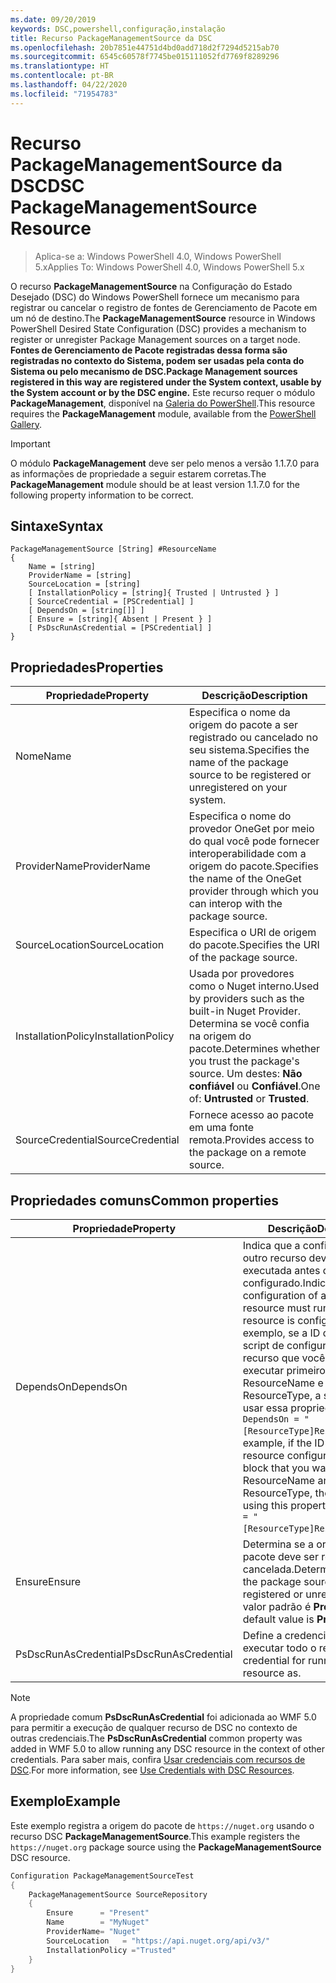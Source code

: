 ```yaml
---
ms.date: 09/20/2019
keywords: DSC,powershell,configuração,instalação
title: Recurso PackageManagementSource da DSC
ms.openlocfilehash: 20b7851e44751d4bd0add718d2f7294d5215ab70
ms.sourcegitcommit: 6545c60578f7745be015111052fd7769f8289296
ms.translationtype: HT
ms.contentlocale: pt-BR
ms.lasthandoff: 04/22/2020
ms.locfileid: "71954783"
---
```

# <a name="dsc-packagemanagementsource-resource"></a><span data-ttu-id="edf5b-103">Recurso PackageManagementSource da DSC</span><span class="sxs-lookup"><span data-stu-id="edf5b-103">DSC PackageManagementSource Resource</span></span>

> <span data-ttu-id="edf5b-104">Aplica-se a: Windows PowerShell 4.0, Windows PowerShell 5.x</span><span class="sxs-lookup"><span data-stu-id="edf5b-104">Applies To: Windows PowerShell 4.0, Windows PowerShell 5.x</span></span>

<span data-ttu-id="edf5b-105">O recurso **PackageManagementSource** na Configuração do Estado Desejado (DSC) do Windows PowerShell fornece um mecanismo para registrar ou cancelar o registro de fontes de Gerenciamento de Pacote em um nó de destino.</span><span class="sxs-lookup"><span data-stu-id="edf5b-105">The **PackageManagementSource** resource in Windows PowerShell Desired State Configuration (DSC) provides a mechanism to register or unregister Package Management sources on a target node.</span></span>
<span data-ttu-id="edf5b-106">**Fontes de Gerenciamento de Pacote registradas dessa forma são registradas no contexto do Sistema, podem ser usadas pela conta do Sistema ou pelo mecanismo de DSC.**</span><span class="sxs-lookup"><span data-stu-id="edf5b-106">**Package Management sources registered in this way are registered under the System context, usable by the System account or by the DSC engine.**</span></span> <span data-ttu-id="edf5b-107">Este recurso requer o módulo **PackageManagement**, disponível na [Galeria do PowerShell](https://PowerShellGallery.com).</span><span class="sxs-lookup"><span data-stu-id="edf5b-107">This resource requires the **PackageManagement** module, available from the [PowerShell Gallery](https://PowerShellGallery.com).</span></span>

> [!IMPORTANT]
> <span data-ttu-id="edf5b-108">O módulo **PackageManagement** deve ser pelo menos a versão 1.1.7.0 para as informações de propriedade a seguir estarem corretas.</span><span class="sxs-lookup"><span data-stu-id="edf5b-108">The **PackageManagement** module should be at least version 1.1.7.0 for the following property information to be correct.</span></span>

## <a name="syntax"></a><span data-ttu-id="edf5b-109">Sintaxe</span><span class="sxs-lookup"><span data-stu-id="edf5b-109">Syntax</span></span>

```Syntax
PackageManagementSource [String] #ResourceName
{
    Name = [string]
    ProviderName = [string]
    SourceLocation = [string]
    [ InstallationPolicy = [string]{ Trusted | Untrusted } ]
    [ SourceCredential = [PSCredential] ]
    [ DependsOn = [string[]] ]
    [ Ensure = [string]{ Absent | Present } ]
    [ PsDscRunAsCredential = [PSCredential] ]
}
```

## <a name="properties"></a><span data-ttu-id="edf5b-110">Propriedades</span><span class="sxs-lookup"><span data-stu-id="edf5b-110">Properties</span></span>

|<span data-ttu-id="edf5b-111">Propriedade</span><span class="sxs-lookup"><span data-stu-id="edf5b-111">Property</span></span> |<span data-ttu-id="edf5b-112">Descrição</span><span class="sxs-lookup"><span data-stu-id="edf5b-112">Description</span></span> |
|---|---|
|<span data-ttu-id="edf5b-113">Nome</span><span class="sxs-lookup"><span data-stu-id="edf5b-113">Name</span></span> |<span data-ttu-id="edf5b-114">Especifica o nome da origem do pacote a ser registrado ou cancelado no seu sistema.</span><span class="sxs-lookup"><span data-stu-id="edf5b-114">Specifies the name of the package source to be registered or unregistered on your system.</span></span> |
|<span data-ttu-id="edf5b-115">ProviderName</span><span class="sxs-lookup"><span data-stu-id="edf5b-115">ProviderName</span></span> |<span data-ttu-id="edf5b-116">Especifica o nome do provedor OneGet por meio do qual você pode fornecer interoperabilidade com a origem do pacote.</span><span class="sxs-lookup"><span data-stu-id="edf5b-116">Specifies the name of the OneGet provider through which you can interop with the package source.</span></span> |
|<span data-ttu-id="edf5b-117">SourceLocation</span><span class="sxs-lookup"><span data-stu-id="edf5b-117">SourceLocation</span></span> |<span data-ttu-id="edf5b-118">Especifica o URI de origem do pacote.</span><span class="sxs-lookup"><span data-stu-id="edf5b-118">Specifies the URI of the package source.</span></span> |
|<span data-ttu-id="edf5b-119">InstallationPolicy</span><span class="sxs-lookup"><span data-stu-id="edf5b-119">InstallationPolicy</span></span> |<span data-ttu-id="edf5b-120">Usada por provedores como o Nuget interno.</span><span class="sxs-lookup"><span data-stu-id="edf5b-120">Used by providers such as the built-in Nuget Provider.</span></span> <span data-ttu-id="edf5b-121">Determina se você confia na origem do pacote.</span><span class="sxs-lookup"><span data-stu-id="edf5b-121">Determines whether you trust the package's source.</span></span> <span data-ttu-id="edf5b-122">Um destes: **Não confiável** ou **Confiável**.</span><span class="sxs-lookup"><span data-stu-id="edf5b-122">One of: **Untrusted** or **Trusted**.</span></span> |
|<span data-ttu-id="edf5b-123">SourceCredential</span><span class="sxs-lookup"><span data-stu-id="edf5b-123">SourceCredential</span></span> |<span data-ttu-id="edf5b-124">Fornece acesso ao pacote em uma fonte remota.</span><span class="sxs-lookup"><span data-stu-id="edf5b-124">Provides access to the package on a remote source.</span></span> |

## <a name="common-properties"></a><span data-ttu-id="edf5b-125">Propriedades comuns</span><span class="sxs-lookup"><span data-stu-id="edf5b-125">Common properties</span></span>

|<span data-ttu-id="edf5b-126">Propriedade</span><span class="sxs-lookup"><span data-stu-id="edf5b-126">Property</span></span> |<span data-ttu-id="edf5b-127">Descrição</span><span class="sxs-lookup"><span data-stu-id="edf5b-127">Description</span></span> |
|---|---|
|<span data-ttu-id="edf5b-128">DependsOn</span><span class="sxs-lookup"><span data-stu-id="edf5b-128">DependsOn</span></span> |<span data-ttu-id="edf5b-129">Indica que a configuração de outro recurso deve ser executada antes de ele ser configurado.</span><span class="sxs-lookup"><span data-stu-id="edf5b-129">Indicates that the configuration of another resource must run before this resource is configured.</span></span> <span data-ttu-id="edf5b-130">Por exemplo, se a ID do bloco de script de configuração do recurso que você deseja executar primeiro for ResourceName e seu tipo for ResourceType, a sintaxe para usar essa propriedade será `DependsOn = "[ResourceType]ResourceName"`.</span><span class="sxs-lookup"><span data-stu-id="edf5b-130">For example, if the ID of the resource configuration script block that you want to run first is ResourceName and its type is ResourceType, the syntax for using this property is `DependsOn = "[ResourceType]ResourceName"`.</span></span> |
|<span data-ttu-id="edf5b-131">Ensure</span><span class="sxs-lookup"><span data-stu-id="edf5b-131">Ensure</span></span> |<span data-ttu-id="edf5b-132">Determina se a origem do pacote deve ser registrada ou cancelada.</span><span class="sxs-lookup"><span data-stu-id="edf5b-132">Determines whether the package source is to be registered or unregistered.</span></span> <span data-ttu-id="edf5b-133">O valor padrão é **Present**.</span><span class="sxs-lookup"><span data-stu-id="edf5b-133">The default value is **Present**.</span></span> |
|<span data-ttu-id="edf5b-134">PsDscRunAsCredential</span><span class="sxs-lookup"><span data-stu-id="edf5b-134">PsDscRunAsCredential</span></span> |<span data-ttu-id="edf5b-135">Define a credencial para executar todo o recurso.</span><span class="sxs-lookup"><span data-stu-id="edf5b-135">Sets the credential for running the entire resource as.</span></span> |

> [!NOTE]
> <span data-ttu-id="edf5b-136">A propriedade comum **PsDscRunAsCredential** foi adicionada ao WMF 5.0 para permitir a execução de qualquer recurso de DSC no contexto de outras credenciais.</span><span class="sxs-lookup"><span data-stu-id="edf5b-136">The **PsDscRunAsCredential** common property was added in WMF 5.0 to allow running any DSC resource in the context of other credentials.</span></span> <span data-ttu-id="edf5b-137">Para saber mais, confira [Usar credenciais com recursos de DSC](../../../configurations/runasuser.md).</span><span class="sxs-lookup"><span data-stu-id="edf5b-137">For more information, see [Use Credentials with DSC Resources](../../../configurations/runasuser.md).</span></span>

## <a name="example"></a><span data-ttu-id="edf5b-138">Exemplo</span><span class="sxs-lookup"><span data-stu-id="edf5b-138">Example</span></span>

<span data-ttu-id="edf5b-139">Este exemplo registra a origem do pacote de `https://nuget.org` usando o recurso DSC **PackageManagementSource**.</span><span class="sxs-lookup"><span data-stu-id="edf5b-139">This example registers the `https://nuget.org` package source using the **PackageManagementSource** DSC resource.</span></span>

```powershell
Configuration PackageManagementSourceTest
{
    PackageManagementSource SourceRepository
    {
        Ensure      = "Present"
        Name        = "MyNuget"
        ProviderName= "Nuget"
        SourceLocation   = "https://api.nuget.org/api/v3/"
        InstallationPolicy ="Trusted"
    }
}
```